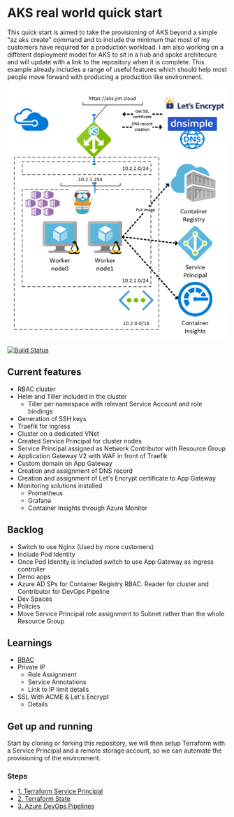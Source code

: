 # AKS real world quick start

This quick start is aimed to take the provisioning of AKS beyond a simple "az aks create" command and to include the minimum that most of my customers have required for a production workload. I am also working on a different deployment model for AKS to sit in a hub and spoke architecure and will update with a link to the repository when it is complete. This example already includes a range of useful features which should help most people move forward with producing a production like environment.

![architecture](/docs/images/arch.PNG)

[![Build Status](https://dev.azure.com/jimpaine-msft/github%20pipelines/_apis/build/status/JimPaine.aks-quickstart?branchName=master)](https://dev.azure.com/jimpaine-msft/github%20pipelines/_apis/build/status/JimPaine.aks-quickstart?branchName=master)

## Current features

- RBAC cluster
- Helm and Tiller included in the cluster
    - Tiller per namespace with relevant Service Account and role bindings
- Generation of SSH keys
- Traefik for ingress
- Cluster on a dedicated VNet
- Created Service Principal for cluster nodes
- Service Principal assigned as Network Contributor with Resource Group
- Application Gateway V2 with WAF in front of Traefik
- Custom domain on App Gateway
- Creation and assignment of DNS record
- Creation and assignment of Let's Encrypt certificate to App Gateway
- Monitoring solutions installed
    - Prometheus
    - Grafana
    - Container Insights through Azure Monitor


## Backlog

- Switch to use Nginx (Used by more customers)
- Include Pod Identity
- Once Pod Identity is included switch to use App Gateway as ingress controller
- Demo apps
- Azure AD SPs for Container Registry RBAC. Reader for cluster and Contributor for DevOps Pipeline
- Dev Spaces
- Policies
- Move Service Principal role assignment to Subnet rather than the whole Resource Group

## Learnings

- [RBAC](/docs/rbac.md)
- Private IP
    - Role Assignment
    - Service Annotations
    - Link to IP limit details
- SSL With ACME & Let's Encrypt
    - Details 

## Get up and running

Start by cloning or forking this repository, we will then setup Terraform with a Service Principal and a remote storage account, so we can automate the provisioning of the environment.

### Steps

- [1. Terraform Service Principal](/docs/TerraformSP.md)
- [2. Terraform State](/docs/TerraformState.md)
- [3. Azure DevOps Pipelines](/docs/AzurePipeline.md)
